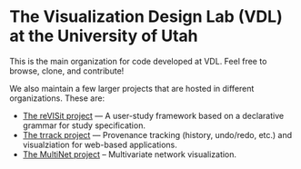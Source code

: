 # The Visualization Design Lab (VDL) at the University of Utah 

This is the main organization for code developed at VDL. Feel free to browse, clone, and contribute! 

We also maintain a few larger projects that are hosted in different organizations. These are: 

* [The reVISit project](https://github.com/reVISit-studies/) — A user-study framework based on a declarative grammar for study specification. 
* [The trrack project](https://github.com/trrack) — Provenance tracking (history, undo/redo, etc.) and visualziation for web-based applications.
* [The MultiNet project](https://github.com/multinet-app) – Multivariate network visualization.
